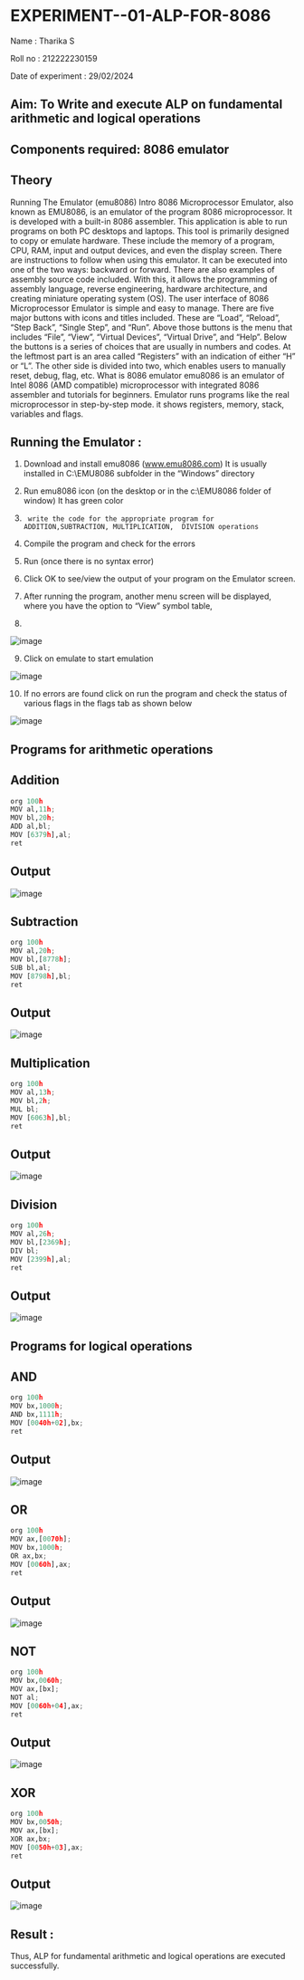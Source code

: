 # EXPERIMENT--01-ALP-FOR-8086

Name : Tharika S

Roll no : 212222230159

Date of experiment : 29/02/2024





## Aim: To Write and execute ALP on fundamental arithmetic and logical operations
## Components required: 8086  emulator 
## Theory 
Running The Emulator (emu8086) Intro 8086 Microprocessor Emulator, also known as EMU8086, is an emulator of the program 8086 microprocessor. It is developed with a built-in 8086 assembler. This application is able to run programs on both PC desktops and laptops. This tool is primarily designed to copy or emulate hardware. These include the memory of a program, CPU, RAM, input and output devices, and even the display screen. There are instructions to follow when using this emulator. It can be executed into one of the two ways: backward or forward. There are also examples of assembly source code included. With this, it allows the programming of assembly language, reverse engineering, hardware architecture, and creating miniature operating system (OS). The user interface of 8086 Microprocessor Emulator is simple and easy to manage. There are five major buttons with icons and titles included. These are “Load”, “Reload”, “Step Back”, “Single Step”, and “Run”. Above those buttons is the menu that includes “File”, “View”, “Virtual Devices”, “Virtual Drive”, and “Help”. Below the buttons is a series of choices that are usually in numbers and codes. At the leftmost part is an area called “Registers” with an indication of either “H” or “L”. The other side is divided into two, which enables users to manually reset, debug, flag, etc. What is 8086 emulator emu8086 is an emulator of Intel 8086 (AMD compatible) microprocessor with integrated 8086 assembler and tutorials for beginners. Emulator runs programs like the real microprocessor in step-by-step mode. it shows registers, memory, stack, variables and flags.


 ## Running the Emulator :
1.	Download and install emu8086 (www.emu8086.com) It is usually installed in C:\EMU8086 subfolder in the “Windows” directory
2.	  Run  emu8086 icon (on the desktop or in the c:\EMU8086 folder of window) It has green color 
 
 
3.		write the code for the appropriate program for ADDITION,SUBTRACTION, MULTIPLICATION,  DIVISION operations 

4.	 Compile the program and check for the errors 
5.	Run (once there is no syntax error) 

6.	Click OK to see/view the output of your program on the Emulator screen. 


7.	After running the program, another menu screen will be displayed, where you have the option to “View” symbol table,
8.	 


![image](https://user-images.githubusercontent.com/36288975/189273263-d65baae9-4b8f-4723-afb3-c0ffa4052b04.png)











9.	Click on emulate to start emulation 








![image](https://user-images.githubusercontent.com/36288975/189273273-9bb36ec1-e2e8-4892-8d35-37707332bfdc.png)








10.	If no errors are found click on run the program and check the status of various flags in the flags tab as shown below 






![image](https://user-images.githubusercontent.com/36288975/189273277-113a2a33-4a40-4ff8-95a5-ecd3a1f504fe.png)







## Programs for arithmetic  operations

## Addition  
```python
org 100h
MOV al,11h;
MOV bl,20h;
ADD al,bl;
MOV [6379h],al;
ret
```
## Output  
![image](https://github.com/tharikasankar/EXPERIMENT--01-ALP-FOR-8086/assets/119475507/def345e3-2e91-40c1-9059-74931d1ea8cd)

 
## Subtraction 
```python
org 100h
MOV al,20h;
MOV bl,[8778h];
SUB bl,al;
MOV [8798h],bl;
ret
```
## Output
![image](https://github.com/tharikasankar/EXPERIMENT--01-ALP-FOR-8086/assets/119475507/ccb60854-f420-442a-99b2-d3da73f84f8a)


## Multiplication
```python
org 100h
MOV al,13h;
MOV bl,2h;
MUL bl;
MOV [6063h],bl;
ret
```
 ## Output  
![image](https://github.com/tharikasankar/EXPERIMENT--01-ALP-FOR-8086/assets/119475507/3cbdd0fd-6c7d-4747-9188-c6df37e13044)


## Division
```python
org 100h
MOV al,26h;
MOV bl,[2369h];
DIV bl;
MOV [2399h],al;
ret
```
## Output
![image](https://github.com/tharikasankar/EXPERIMENT--01-ALP-FOR-8086/assets/119475507/1a44fd4e-609e-4e1c-a642-76effbd8aaab)

## Programs for logical  operations

## AND
```python
org 100h
MOV bx,1000h;
AND bx,1111h;
MOV [0040h+02],bx;
ret
```
## Output 
![image](https://github.com/tharikasankar/EXPERIMENT--01-ALP-FOR-8086/assets/119475507/aa5a3832-6b9d-4f9f-8541-20d16d7dd24c)


## OR
```python
org 100h
MOV ax,[0070h];
MOV bx,1000h;
OR ax,bx;
MOV [0060h],ax;
ret
```
## Output
![image](https://github.com/tharikasankar/EXPERIMENT--01-ALP-FOR-8086/assets/119475507/aacea97c-846f-414b-af65-845ed6128e38)

## NOT
```python
org 100h
MOV bx,0060h;
MOV ax,[bx]; 
NOT al;
MOV [0060h+04],ax;
ret
```
## Output
![image](https://github.com/tharikasankar/EXPERIMENT--01-ALP-FOR-8086/assets/119475507/a3353470-e3cc-49c2-be96-2295d037a973)


## XOR
```python
org 100h
MOV bx,0050h;
MOV ax,[bx]; 
XOR ax,bx;
MOV [0050h+03],ax;
ret
```
## Output
![image](https://github.com/tharikasankar/EXPERIMENT--01-ALP-FOR-8086/assets/119475507/d13f5ea9-105e-469d-9463-14026890b9a1)


## Result :
Thus, ALP for fundamental arithmetic and logical operations are executed successfully.
